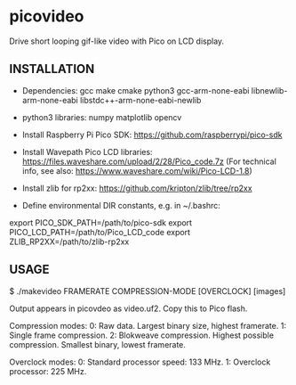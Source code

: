 
# picovideo

Drive short looping gif-like video with Pico on LCD display.


## INSTALLATION

* Dependencies: gcc make cmake python3 gcc-arm-none-eabi libnewlib-arm-none-eabi libstdc++-arm-none-eabi-newlib

* python3 libraries: numpy matplotlib opencv 

* Install Raspberry Pi Pico SDK:
https://github.com/raspberrypi/pico-sdk

* Install Wavepath Pico LCD libraries:
https://files.waveshare.com/upload/2/28/Pico_code.7z
(For technical info, see also: 
https://www.waveshare.com/wiki/Pico-LCD-1.8)

* Install zlib for rp2xx:
https://github.com/kripton/zlib/tree/rp2xx

* Define environmental DIR constants, e.g. in ~/.bashrc:

export PICO_SDK_PATH=/path/to/pico-sdk
export PICO_LCD_PATH=/path/to/Pico_LCD_code 
export ZLIB_RP2XX=/path/to/zlib-rp2xx 



## USAGE

   $ ./makevideo FRAMERATE COMPRESSION-MODE [OVERCLOCK] [images]

Output appears in picovdeo as video.uf2. Copy this to Pico flash.

Compression modes:
0: Raw data. Largest binary size, highest framerate.
1: Single frame compression.
2: Blokweave compression. Highest possible compression. Smallest binary, lowest framerate.

Overclock modes:
0: Standard processor speed: 133 MHz.
1: Overclock processor: 225 MHz.

